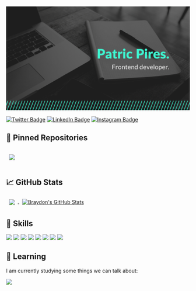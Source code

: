 [![Patric's GitHub Banner](./assets/GitHubHeader.png)](https://patric.dev.br)

<!-- [![Visits Badge](https://badges.pufler.dev/visits/braydoncoyer/braydoncoyer)](https:braydoncoyer.dev) -->
[![Twitter Badge](https://img.shields.io/badge/Twitter-Profile-informational?style=flat&logo=twitter&logoColor=white&color=1CA2F1)](https://twitter.com/PiresPatric)
[![LinkedIn Badge](https://img.shields.io/badge/LinkedIn-Profile-informational?style=flat&logo=linkedin&logoColor=white&color=0D76A8)](https://www.linkedin.com/in/patricpires/)
[![Instagram Badge](https://img.shields.io/badge/Instagram-Profile-informational?style=flat&logo=instagram&logoColor=white&color=E75A53)](https://www.instagram.com/patric.pires/)

## 📌 Pinned Repositories

<a href="https://github.com/PatricSPires/greenthumb">
  <img align="center" style="margin:1rem 0.5rem" src="https://github-readme-stats.vercel.app/api/pin/?username=patricspires&repo=greenthumb&title_color=ffffff&text_color=c9cacc&icon_color=4AB197&bg_color=1A2B34" />
</a>

## &#x1f4c8; GitHub Stats

<a href="https://github.com/patricspires">
  <img align="center" style="margin:0.5rem" src="https://github-readme-stats.vercel.app/api/top-langs/?username=patricspires&hide=html,css&title_color=ffffff&text_color=c9cacc&icon_color=4AB197&bg_color=1A2B34" />
</a>

<a href="https://github.com/patricspires">
  <img align="center" style="margin:0.5rem" src="https://github-readme-stats.vercel.app/api?username=patricspires&show_icons=true&line_height=27&count_private=true&title_color=ffffff&text_color=c9cacc&icon_color=4AB097&bg_color=1A2B34" alt="Braydon's GitHub Stats" />
</a>

## 💼 Skills

![](https://img.shields.io/badge/Code-React-informational?style=flat&logo=react&logoColor=white&color=4AB197)
![](https://img.shields.io/badge/Style-CSS-informational?style=flat&logo=css3&logoColor=white&color=4AB197)
![](https://img.shields.io/badge/Code-Gatsby-informational?style=flat&logo=gatsby&logoColor=white&color=4AB197)
![](https://img.shields.io/badge/Code-JavaScript-informational?style=flat&logo=JavaScript&logoColor=white&color=4AB197)
![](https://img.shields.io/badge/Code-TypeScript-informational?style=flat&logo=TypeScript&logoColor=white&color=4AB197)
![](https://img.shields.io/badge/Tools-Netlify-informational?style=flat&logo=netlify&logoColor=white&color=4AB197)
![](https://img.shields.io/badge/Tools-GitHub-informational?style=flat&logo=GitHub&logoColor=white&color=4AB197)
![](https://img.shields.io/badge/Code-Strapi-cms?style=flat&logo=strapi&logoColor=white&color=4AB197)


## 📕 Learning
I am currently studying some things we can talk about:

![](https://img.shields.io/badge/Code-Nestjs-informational?style=flat&logo=nestjs&logoColor=white&color=4AB197)


<!-- ## 🏗️ Building -->


<!-- ## 📣 How about an Office quote before you go?

> {office_quote}
>
> <p>{office_character}</p>

_Quote requested from [The Office API](https://www.officeapi.dev/)_

Check back at the top of the hour for a new quote!


[Check Part 1](https://daily.dev/posts/creating-a-killer-github-profile-readme-part-1)
</br>
[Check Part 2](https://daily.dev/posts/creating-a-killer-github-profile-readme-part-2)  -->
